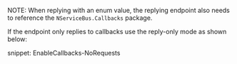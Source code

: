 NOTE: When replying with an enum value, the replying endpoint also needs to reference the `NServiceBus.Callbacks` package.

If the endpoint only replies to callbacks use the reply-only mode as shown below:

snippet: EnableCallbacks-NoRequests
